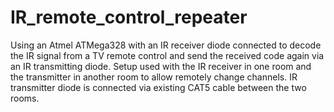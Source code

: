 # IR_remote_control_repeater

Using an Atmel ATMega328 with an IR receiver diode connected to decode the IR signal 
from a TV remote control and send the received code again via an IR transmitting diode. 
Setup used with the IR receiver in one room and the transmitter in another room to allow
remotely change channels. 
IR transmitter diode is connected via existing CAT5 cable between the two rooms. 
